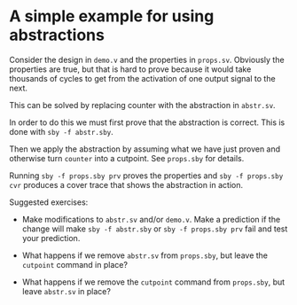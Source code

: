 A simple example for using abstractions
=======================================

Consider the design in `demo.v` and the properties in `props.sv`. Obviously the
properties are true, but that is hard to prove because it would take thousands of
cycles to get from the activation of one output signal to the next.

This can be solved by replacing counter with the abstraction in `abstr.sv`.

In order to do this we must first prove that the abstraction is correct. This is
done with `sby -f abstr.sby`.

Then we apply the abstraction by assuming what we have just proven and otherwise
turn `counter` into a cutpoint. See `props.sby` for details.

Running `sby -f props.sby prv` proves the properties and `sby -f props.sby cvr`
produces a cover trace that shows the abstraction in action.

Suggested exercises:

- Make modifications to `abstr.sv` and/or `demo.v`. Make a prediction if the
  change will make `sby -f abstr.sby` or `sby -f props.sby prv` fail and test your
  prediction.

- What happens if we remove `abstr.sv` from `props.sby`, but leave the `cutpoint`
  command in place?

- What happens if we remove the `cutpoint` command from `props.sby`, but leave
  `abstr.sv` in place?

